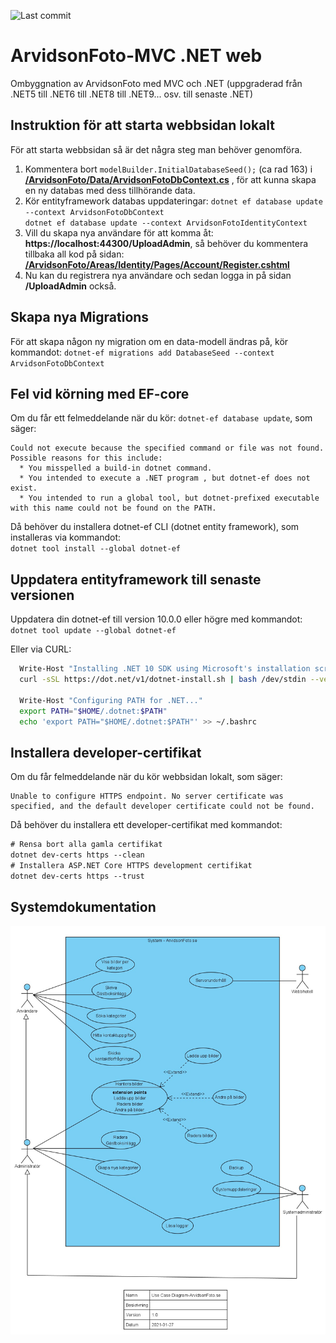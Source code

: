 ![Last commit](https://img.shields.io/github/last-commit/pownas/ArvidsonFoto-MVC-NET8?style=flat-square&cacheSeconds=86400)

# ArvidsonFoto-MVC .NET web
Ombyggnation av ArvidsonFoto med MVC och .NET (uppgraderad från .NET5 till .NET6 till .NET8 till .NET9... osv. till senaste .NET)
  
  
## Instruktion för att starta webbsidan lokalt
För att starta webbsidan så är det några steg man behöver genomföra. 
1. Kommentera bort ```modelBuilder.InitialDatabaseSeed();``` (ca rad 163) i **[/ArvidsonFoto/Data/ArvidsonFotoDbContext.cs](https://github.com/pownas/ArvidsonFoto-MVC-NET8/blob/main/ArvidsonFoto/Data/ArvidsonFotoDbContext.cs#L163)** , för att kunna skapa en ny databas med dess tillhörande data. 
2. Kör entityframework databas uppdateringar: 
```dotnet ef database update --context ArvidsonFotoDbContext```  
```dotnet ef database update --context ArvidsonFotoIdentityContext```
3. Vill du skapa nya användare för att komma åt: **https://localhost:44300/UploadAdmin**, så behöver du kommentera tillbaka all kod på sidan: **[/ArvidsonFoto/Areas/Identity/Pages/Account/Register.cshtml](https://github.com/pownas/ArvidsonFoto-MVC-NET8/blob/main/ArvidsonFoto/Areas/Identity/Pages/Account/Register.cshtml)**
4. Nu kan du registrera nya användare och sedan logga in på sidan **/UploadAdmin** också. 
  
  
## Skapa nya Migrations
För att skapa någon ny migration om en data-modell ändras på, kör kommandot: 
```dotnet-ef migrations add DatabaseSeed --context ArvidsonFotoDbContext```
  
  
## Fel vid körning med EF-core
Om du får ett felmeddelande när du kör: ```dotnet-ef database update```, som säger:  
```
Could not execute because the specified command or file was not found.
Possible reasons for this include: 
  * You misspelled a build-in dotnet command.
  * You intended to execute a .NET program , but dotnet-ef does not exist.
  * You intended to run a global tool, but dotnet-prefixed executable with this name could not be found on the PATH.
```  
  
Då behöver du installera dotnet-ef CLI (dotnet entity framework), som installeras via kommandot:  
```dotnet tool install --global dotnet-ef```

## Uppdatera entityframework till senaste versionen
Uppdatera din dotnet-ef till version 10.0.0 eller högre med kommandot:  
```dotnet tool update --global dotnet-ef```

Eller via CURL: 
```sh
  Write-Host "Installing .NET 10 SDK using Microsoft's installation script..."
  curl -sSL https://dot.net/v1/dotnet-install.sh | bash /dev/stdin --version latest --channel 10.0
    
  Write-Host "Configuring PATH for .NET..."
  export PATH="$HOME/.dotnet:$PATH"
  echo 'export PATH="$HOME/.dotnet:$PATH"' >> ~/.bashrc
```

## Installera developer-certifikat
Om du får felmeddelande när du kör webbsidan lokalt, som säger:  
```
Unable to configure HTTPS endpoint. No server certificate was specified, and the default developer certificate could not be found.
```
Då behöver du installera ett developer-certifikat med kommandot:  
```ps
# Rensa bort alla gamla certifikat
dotnet dev-certs https --clean
# Installera ASP.NET Core HTTPS development certifikat
dotnet dev-certs https --trust
```


## Systemdokumentation
![ArvidsonFoto](https://github.com/pownas/ArvidsonFoto-MVC-NET-web/blob/main/docs/Anvandningsfalls-modell-version1.0-2021-01-27.jpg?raw=true)
